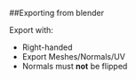 
##Exporting from blender

Export with:

* Right-handed
* Export Meshes/Normals/UV
* Normals must **not** be flipped
